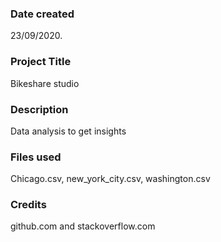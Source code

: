 ### Date created
23/09/2020.

### Project Title
Bikeshare studio

### Description
Data analysis to get insights

### Files used
Chicago.csv, new_york_city.csv, washington.csv

### Credits
github.com and stackoverflow.com
